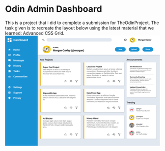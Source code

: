 # Odin Admin Dashboard

This is a project that i did to complete a submission for TheOdinProject.
The task given is to recreate the layout below using the latest material that we learned: Advanced CSS Grid.
![Given Design](/assets/task/given-design.png)
